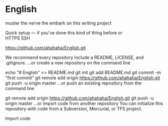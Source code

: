 # English
muster the nerve the embark on this writing project


Quick setup — if you’ve done this kind of thing before
or	
 HTTPS
 SSH

https://github.com/ahahaha/English.git

We recommend every repository include a README, LICENSE, and .gitignore.
…or create a new repository on the command line

echo "# English" >> README.md
git init
git add README.md
git commit -m "first commit"
git remote add origin https://github.com/ahahaha/English.git
git push -u origin master
…or push an existing repository from the command line

git remote add origin https://github.com/ahahaha/English.git
git push -u origin master
…or import code from another repository
You can initialize this repository with code from a Subversion, Mercurial, or TFS project.

Import code
